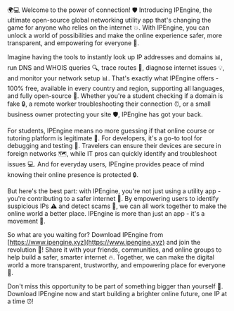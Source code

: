 🌍💻 Welcome to the power of connection! 🛡️ Introducing IPEngine, the ultimate open-source global networking utility app that's changing the game for anyone who relies on the internet 💥. With IPEngine, you can unlock a world of possibilities and make the online experience safer, more transparent, and empowering for everyone 🌈.

Imagine having the tools to instantly look up IP addresses and domains 📊, run DNS and WHOIS queries 🔍, trace routes 📍, diagnose internet issues 💡, and monitor your network setup 📊. That's exactly what IPEngine offers - 100% free, available in every country and region, supporting all languages, and fully open-source 💯. Whether you're a student checking if a domain is fake 🔒, a remote worker troubleshooting their connection ⏰, or a small business owner protecting your site 🛡️, IPEngine has got your back.

For students, IPEngine means no more guessing if that online course or tutoring platform is legitimate 👀. For developers, it's a go-to tool for debugging and testing 🔧. Travelers can ensure their devices are secure in foreign networks 🗺️, while IT pros can quickly identify and troubleshoot issues 💻. And for everyday users, IPEngine provides peace of mind knowing their online presence is protected 🔒.

But here's the best part: with IPEngine, you're not just using a utility app - you're contributing to a safer internet 🌈. By empowering users to identify suspicious IPs ⚠️ and detect scams 🚫, we can all work together to make the online world a better place. IPEngine is more than just an app - it's a movement 💪.

So what are you waiting for? Download IPEngine from [https://www.ipengine.xyz](https://www.ipengine.xyz) and join the revolution 🚀! Share it with your friends, communities, and online groups to help build a safer, smarter internet 🔥. Together, we can make the digital world a more transparent, trustworthy, and empowering place for everyone 💖.

Don't miss this opportunity to be part of something bigger than yourself 🌟. Download IPEngine now and start building a brighter online future, one IP at a time ⏰!